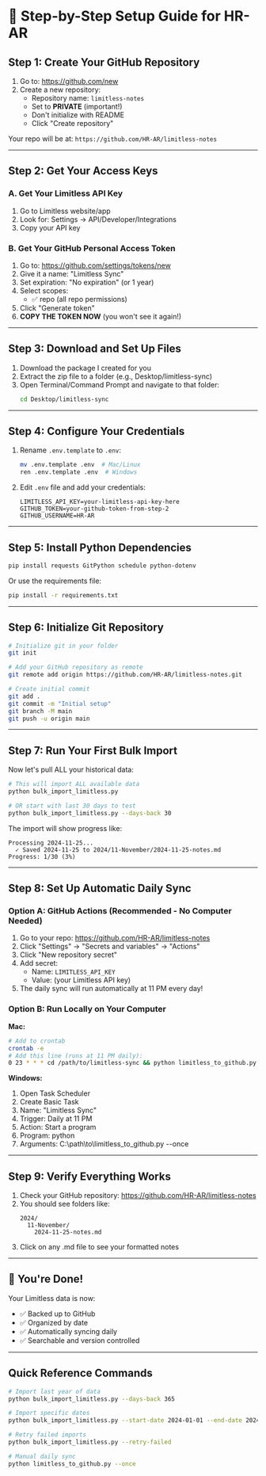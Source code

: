 # 🚀 Step-by-Step Setup Guide for HR-AR

## Step 1: Create Your GitHub Repository

1. Go to: https://github.com/new
2. Create a new repository:
   - Repository name: `limitless-notes`
   - Set to **PRIVATE** (important!)
   - Don't initialize with README
   - Click "Create repository"

Your repo will be at: `https://github.com/HR-AR/limitless-notes`

---

## Step 2: Get Your Access Keys

### A. Get Your Limitless API Key
1. Go to Limitless website/app
2. Look for: Settings → API/Developer/Integrations
3. Copy your API key

### B. Get Your GitHub Personal Access Token
1. Go to: https://github.com/settings/tokens/new
2. Give it a name: "Limitless Sync"
3. Set expiration: "No expiration" (or 1 year)
4. Select scopes:
   - ✅ repo (all repo permissions)
5. Click "Generate token"
6. **COPY THE TOKEN NOW** (you won't see it again!)

---

## Step 3: Download and Set Up Files

1. Download the package I created for you
2. Extract the zip file to a folder (e.g., Desktop/limitless-sync)
3. Open Terminal/Command Prompt and navigate to that folder:
   ```bash
   cd Desktop/limitless-sync
   ```

---

## Step 4: Configure Your Credentials

1. Rename `.env.template` to `.env`:
   ```bash
   mv .env.template .env  # Mac/Linux
   ren .env.template .env  # Windows
   ```

2. Edit `.env` file and add your credentials:
   ```
   LIMITLESS_API_KEY=your-limitless-api-key-here
   GITHUB_TOKEN=your-github-token-from-step-2
   GITHUB_USERNAME=HR-AR
   ```

---

## Step 5: Install Python Dependencies

```bash
pip install requests GitPython schedule python-dotenv
```

Or use the requirements file:
```bash
pip install -r requirements.txt
```

---

## Step 6: Initialize Git Repository

```bash
# Initialize git in your folder
git init

# Add your GitHub repository as remote
git remote add origin https://github.com/HR-AR/limitless-notes.git

# Create initial commit
git add .
git commit -m "Initial setup"
git branch -M main
git push -u origin main
```

---

## Step 7: Run Your First Bulk Import

Now let's pull ALL your historical data:

```bash
# This will import ALL available data
python bulk_import_limitless.py

# OR start with last 30 days to test
python bulk_import_limitless.py --days-back 30
```

The import will show progress like:
```
Processing 2024-11-25...
  ✓ Saved 2024-11-25 to 2024/11-November/2024-11-25-notes.md
Progress: 1/30 (3%)
```

---

## Step 8: Set Up Automatic Daily Sync

### Option A: GitHub Actions (Recommended - No Computer Needed)

1. Go to your repo: https://github.com/HR-AR/limitless-notes
2. Click "Settings" → "Secrets and variables" → "Actions"
3. Click "New repository secret"
4. Add secret:
   - Name: `LIMITLESS_API_KEY`
   - Value: (your Limitless API key)
5. The daily sync will run automatically at 11 PM every day!

### Option B: Run Locally on Your Computer

**Mac:**
```bash
# Add to crontab
crontab -e
# Add this line (runs at 11 PM daily):
0 23 * * * cd /path/to/limitless-sync && python limitless_to_github.py --once
```

**Windows:**
1. Open Task Scheduler
2. Create Basic Task
3. Name: "Limitless Sync"
4. Trigger: Daily at 11 PM
5. Action: Start a program
6. Program: python
7. Arguments: C:\path\to\limitless_to_github.py --once

---

## Step 9: Verify Everything Works

1. Check your GitHub repository: https://github.com/HR-AR/limitless-notes
2. You should see folders like:
   ```
   2024/
     11-November/
       2024-11-25-notes.md
   ```
3. Click on any .md file to see your formatted notes

---

## 🎉 You're Done!

Your Limitless data is now:
- ✅ Backed up to GitHub
- ✅ Organized by date
- ✅ Automatically syncing daily
- ✅ Searchable and version controlled

---

## Quick Reference Commands

```bash
# Import last year of data
python bulk_import_limitless.py --days-back 365

# Import specific dates
python bulk_import_limitless.py --start-date 2024-01-01 --end-date 2024-12-31

# Retry failed imports
python bulk_import_limitless.py --retry-failed

# Manual daily sync
python limitless_to_github.py --once
```

